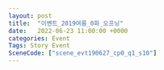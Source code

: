 ```yaml
---
layout: post
title:  "이벤트_2019여름_0화_오프닝"
date:   2022-06-23 11:00:00 +0000
categories: Event
Tags: Story Event
SceneCode: ["scene_evt190627_cp0_q1_s10"]
---
```

